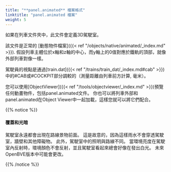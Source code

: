 ```yaml
---
title: "**panel.animated** 檔案格式"
linktitle: "panel.animated 檔案"
weight: 5
---
```


如果在列車文件夾中，此文件會定義3D駕駛室。

該文件是正常的 [動態物件檔案]({{< ref "/objects/native/animated/_index.md" >}}). 假設列車主體位於x軸和z軸的中心，而y軸上的0值對應於鐵軌的頂部，就像外部列車對像一樣。

駕駛員的視點是通過[train.dat]({{< ref "/trains/train_dat/_index.md#cab" >}})中的#CAB或#COCKPIT部分調較的（測量距離由列車前方計算, 毫米）。

您可以使用[ObjectViewer]({{< ref "/tools/objectviewer/_index.md" >}})預覽任何動畫物件，包括panel.animated文件。 你也可以將列車外部和panel.animated在Object Viewer中一起加載，這樣您就可以將它們配合。

{{% notice %}}

#### 覆蓋和光暗

駕駛室永遠都會出現在路線景物前面。 這是故意的，因為這樣雨水不會穿透駕駛室，牆壁和其他障礙物。 此外，駕駛室中的照明與路線不同。 當環境亮度在駕駛室內反射時，環境顏色不會反射，並且駕駛室看起來總會好像在發出白光。 未來OpenBVE版本中可能會更改。

{{% /notice %}}